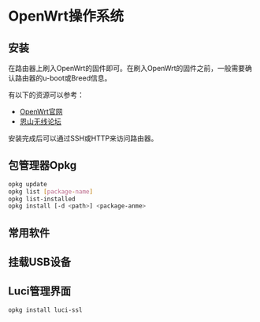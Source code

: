 # OpenWrt操作系统

## 安装

在路由器上刷入OpenWrt的固件即可。在刷入OpenWrt的固件之前，一般需要确认路由器的u-boot或Breed信息。

有以下的资源可以参考：

- [OpenWrt官网](https://openwrt.org/)
- [恩山无线论坛](https://www.right.com.cn/forum/)

安装完成后可以通过SSH或HTTP来访问路由器。

## 包管理器Opkg

```sh
opkg update
opkg list [package-name]
opkg list-installed
opkg install [-d <path>] <package-anme>
```

## 常用软件

## 挂载USB设备

## Luci管理界面

```sh
opkg install luci-ssl
```
